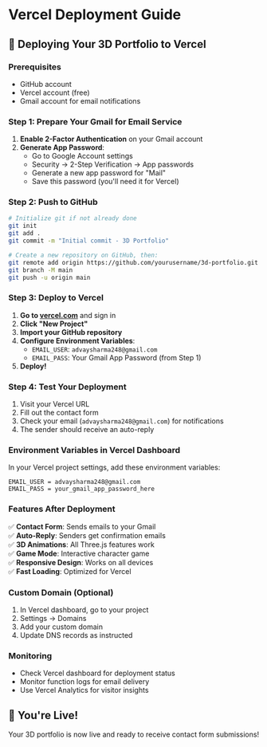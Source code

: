 # Vercel Deployment Guide

## 🚀 Deploying Your 3D Portfolio to Vercel

### Prerequisites
- GitHub account
- Vercel account (free)
- Gmail account for email notifications

### Step 1: Prepare Your Gmail for Email Service

1. **Enable 2-Factor Authentication** on your Gmail account
2. **Generate App Password**:
   - Go to Google Account settings
   - Security → 2-Step Verification → App passwords
   - Generate a new app password for "Mail"
   - Save this password (you'll need it for Vercel)

### Step 2: Push to GitHub

```bash
# Initialize git if not already done
git init
git add .
git commit -m "Initial commit - 3D Portfolio"

# Create a new repository on GitHub, then:
git remote add origin https://github.com/yourusername/3d-portfolio.git
git branch -M main
git push -u origin main
```

### Step 3: Deploy to Vercel

1. **Go to [vercel.com](https://vercel.com)** and sign in
2. **Click "New Project"**
3. **Import your GitHub repository**
4. **Configure Environment Variables**:
   - `EMAIL_USER`: `advaysharma248@gmail.com`
   - `EMAIL_PASS`: Your Gmail App Password (from Step 1)
5. **Deploy!**

### Step 4: Test Your Deployment

1. Visit your Vercel URL
2. Fill out the contact form
3. Check your email (`advaysharma248@gmail.com`) for notifications
4. The sender should receive an auto-reply

### Environment Variables in Vercel Dashboard

In your Vercel project settings, add these environment variables:

```
EMAIL_USER = advaysharma248@gmail.com
EMAIL_PASS = your_gmail_app_password_here
```

### Features After Deployment

✅ **Contact Form**: Sends emails to your Gmail  
✅ **Auto-Reply**: Senders get confirmation emails  
✅ **3D Animations**: All Three.js features work  
✅ **Game Mode**: Interactive character game  
✅ **Responsive Design**: Works on all devices  
✅ **Fast Loading**: Optimized for Vercel  

### Custom Domain (Optional)

1. In Vercel dashboard, go to your project
2. Settings → Domains
3. Add your custom domain
4. Update DNS records as instructed

### Monitoring

- Check Vercel dashboard for deployment status
- Monitor function logs for email delivery
- Use Vercel Analytics for visitor insights

## 🎉 You're Live!

Your 3D portfolio is now live and ready to receive contact form submissions!

